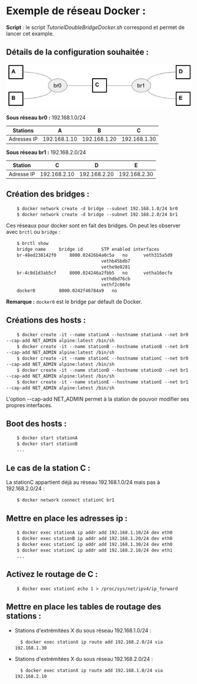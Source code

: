 Exemple de réseau Docker :
==========================

**Script** : le script _TutorielDoubleBridgeDocker.sh_ correspond et permet de lancer cet example.

Détails de la configuration souhaitée :
---------------------------------------

![Réseau simple de machines docker](./reseau_simple_1.jpg "Réseau simple de machine docker")

**Sous réseau br0 :** 192.168.1.0/24

|Stations   |A           |B           |C           |
|-----------|------------|------------|------------|
|Adresses IP|192.168.1.10|192.168.1.20|192.168.1.30|

**Sous réseau br1 :** 192.168.2.0/24

|Station   |C           |D           |E           |
|----------|------------|------------|------------|
|Adresse IP|192.168.2.10|192.168.2.20|192.168.2.30|


Création des bridges :
----------------------

		$ docker network create -d bridge --subnet 192.168.1.0/24 br0
		$ docker network create -d bridge --subnet 192.168.2.0/24 br1

Ces réseaux pour docker sont en fait des bridges. On peut les observer avec `brctl` ou `bridge` :

		$ brctl show
		bridge name		bridge id		STP enabled	interfaces
		br-48ed238142f0		8000.02426b4a0c5a	no		veth315a5d9
										vethb45bdb7
										vethe9e8281
		br-4c8d1d3ab5cf		8000.024246a2fbb5	no		vetha16ecfe
										vethdbd76cb
										vethf2c06fe
		docker0			8000.0242f46784a9	no

**Remarque :** `docker0` est le bridge par défault de Docker.

Créations des hosts :
---------------------

		$ docker create -it --name stationA --hostname stationA --net br0 --cap-add NET_ADMIN alpine:latest /bin/sh
		$ docker create -it --name stationB --hostname stationB --net br0 --cap-add NET_ADMIN alpine:latest /bin/sh
		$ docker create -it --name stationC --hostname stationC --net br0 --cap-add NET_ADMIN alpine:latest /bin/sh
		$ docker create -it --name stationD --hostname stationD --net br1 --cap-add NET_ADMIN alpine:latest /bin/sh
		$ docker create -it --name stationE --hostname stationE --net br1 --cap-add NET_ADMIN alpine:latest /bin/sh

L'option --cap-add NET_ADMIN permet à la station de pouvoir modifier ses propres interfaces.

Boot des hosts :
----------------

		$ docker start stationA
		$ docker start stationB
		...

Le cas de la station C :
------------------------

La stationC appartient déjà au réseau 192.168.1.0/24 mais pas à 192.168.2.0/24 :

		$ docker network connect stationC br1

Mettre en place les adresses ip :
---------------------------------

		$ docker exec stationA ip addr add 192.168.1.10/24 dev eth0
		$ docker exec stationB ip addr add 192.168.1.20/24 dev eth0
		$ docker exec stationC ip addr add 192.168.1.30/24 dev eth0
		$ docker exec stationC ip addr add 192.168.2.10/24 dev eth1
		...

Activez le routage de C :
-------------------------

		$ docker exec stationC echo 1 > /proc/sys/net/ipv4/ip_forward

Mettre en place les tables de routage des stations :
--------------------------------------------------

* Stations d'extrémitées X du sous réseau 192.168.1.0/24 :

		$ docker exec stationX ip route add 192.168.2.0/24 via 192.168.1.30

* Stations d'extrémitées X du sous réseau 192.168.2.0/24 :

		$ docker exec stationX ip route add 192.168.1.0/24 via 192.168.2.10
